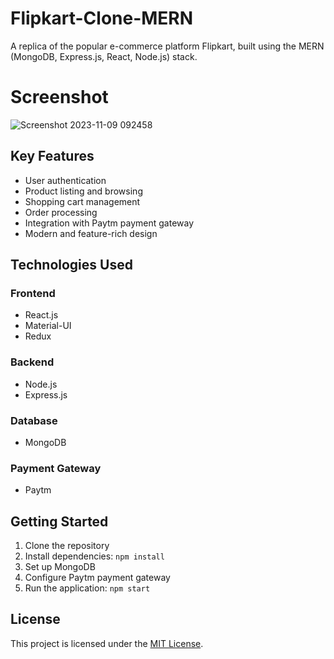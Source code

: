 # Flipkart-Clone-MERN

A replica of the popular e-commerce platform Flipkart, built using the MERN (MongoDB, Express.js, React, Node.js) stack.

# Screenshot
![Screenshot 2023-11-09 092458](https://github.com/AnkitNayak-eth/Flipkart-Clone-MERN/assets/52006128/de83df9f-cff7-4083-b62e-8eda7d22f24e)

## Key Features

- User authentication
- Product listing and browsing
- Shopping cart management
- Order processing
- Integration with Paytm payment gateway
- Modern and feature-rich design

## Technologies Used

### Frontend
- React.js
- Material-UI
- Redux

### Backend
- Node.js
- Express.js

### Database
- MongoDB

### Payment Gateway
- Paytm

## Getting Started

1. Clone the repository
2. Install dependencies: `npm install`
3. Set up MongoDB
4. Configure Paytm payment gateway
5. Run the application: `npm start`

## License

This project is licensed under the [MIT License](LICENSE).
